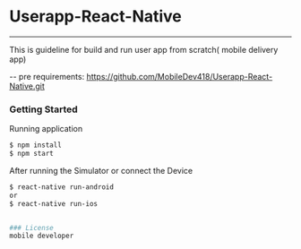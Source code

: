 # Userapp-React-Native
----------------------------------------------
This is guideline for build and run user app from scratch( mobile delivery app)

-- pre requirements:
https://github.com/MobileDev418/Userapp-React-Native.git


### Getting Started
Running application
```sh
$ npm install
$ npm start
```

After running the Simulator or connect the Device

```sh
$ react-native run-android
or
$ react-native run-ios


### License
mobile developer
